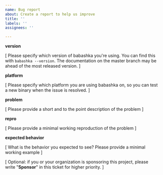 ```yaml
---
name: Bug report
about: Create a report to help us improve
title: ''
labels: ''
assignees: ''

---
```


**version**

[ Please specify which version of babashka you're using. You can find this with `babashka --version`. The documentation on the master branch may be ahead of the most released version. ]

**platform**

[ Please specify which platform you are using babashka on, so you can test a
new binary when the issue is resolved. ]

**problem**

[ Please provide a short and to the point description of the problem ]

**repro**

[ Please provide a minimal working reproduction of the problem ]

**expected behavior**

[ What is the behavior you expected to see? Please provide a minimal working example ]

[ Optional: if you or your organization is sponsoring this project, please write "**Sponsor**" in this ticket for higher priority. ]
